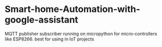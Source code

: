 # Smart-home-Automation-with-google-assistant
MQTT publisher subscriber running on micropython for micro-controllers like ESP8266.  best for using in IoT projects
